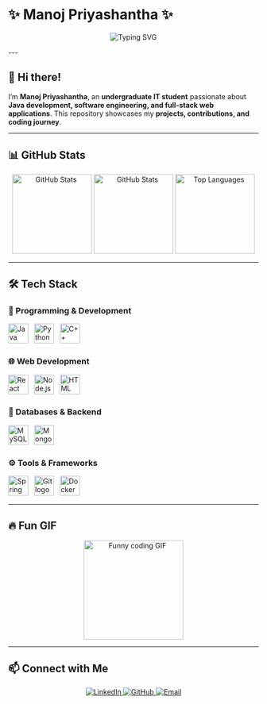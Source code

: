 # ✨ Manoj Priyashantha ✨

<p align="center">
  <img src="https://readme-typing-svg.demolab.com?font=Fira+Code&pause=1000&color=36BCF7&width=435&lines=Software+Engineer+%7C+Java+%7C+MERN+Stack;Tech+Enthusiast+%7C+Problem+Solver;Open+Source+Contributor;Passionate+about+Coding%21+%F0%9F%9A%80" alt="Typing SVG" />
</p>
---

## 👋 Hi there!  
I’m **Manoj Priyashantha**, an **undergraduate IT student** passionate about **Java development, software engineering, and full-stack web applications**. This repository showcases my **projects, contributions, and coding journey**.  

---

## 📊 GitHub Stats  
<p align="center">
  <img src="https://github-readme-stats.vercel.app/api?username=ManojCreates&hide_title=false&hide_rank=false&show_icons=true&include_all_commits=true&count_private=true&disable_animations=false&theme=dracula&locale=en&hide_border=false" height="160" alt="GitHub Stats" />
 <img src="https://github-readme-stats.vercel.app/api?username=ManojCreates&show_icons=true&theme=dracula&hide_border=false&include_all_commits=true" height="160" alt="GitHub Stats" />
  <img src="https://github-readme-stats.vercel.app/api/top-langs?username=ManojCreates&locale=en&hide_title=false&layout=compact&card_width=320&langs_count=5&theme=dracula&hide_border=false" height="160" alt="Top Languages" />
</p>

---

## 🛠️ Tech Stack  

### 🚀 Programming & Development  
<p>
  <img src="https://cdn.jsdelivr.net/gh/devicons/devicon/icons/java/java-original.svg" height="40" alt="Java logo" /> &nbsp;
  <img src="https://cdn.jsdelivr.net/gh/devicons/devicon/icons/python/python-original.svg" height="40" alt="Python logo" /> &nbsp;
  <img src="https://cdn.jsdelivr.net/gh/devicons/devicon/icons/cplusplus/cplusplus-original.svg" height="40" alt="C++ logo" />
</p>

### 🌐 Web Development  
<p>
  <img src="https://cdn.jsdelivr.net/gh/devicons/devicon/icons/react/react-original.svg" height="40" alt="React logo" /> &nbsp;
  <img src="https://cdn.jsdelivr.net/gh/devicons/devicon/icons/nodejs/nodejs-original.svg" height="40" alt="Node.js logo" /> &nbsp;
  <img src="https://cdn.jsdelivr.net/gh/devicons/devicon/icons/html5/html5-original.svg" height="40" alt="HTML logo" />
</p>

### 📂 Databases & Backend  
<p>
  <img src="https://cdn.jsdelivr.net/gh/devicons/devicon/icons/mysql/mysql-original.svg" height="40" alt="MySQL logo" /> &nbsp;
  <img src="https://cdn.jsdelivr.net/gh/devicons/devicon/icons/mongodb/mongodb-original.svg" height="40" alt="MongoDB logo" />
</p>

### ⚙️ Tools & Frameworks  
<p>
  <img src="https://cdn.jsdelivr.net/gh/devicons/devicon/icons/spring/spring-original.svg" height="40" alt="Spring logo" /> &nbsp;
  <img src="https://cdn.jsdelivr.net/gh/devicons/devicon/icons/git/git-original.svg" height="40" alt="Git logo" /> &nbsp;
  <img src="https://cdn.jsdelivr.net/gh/devicons/devicon/icons/docker/docker-original.svg" height="40" alt="Docker logo" />
</p>

---

## 🔥 Fun GIF  
<p align="center">
  <img height="200" src="https://i.imgflip.com/65efzo.gif" alt="Funny coding GIF" />
</p>

---

## 📫 Connect with Me  
<p align="center">
  <a href="https://www.linkedin.com/in/manojpriyashantha">
    <img src="https://img.shields.io/badge/LinkedIn-0077B5?style=for-the-badge&logo=linkedin&logoColor=white" alt="LinkedIn" />
  </a>
  <a href="https://github.com/ManojCreates">
    <img src="https://img.shields.io/badge/GitHub-181717?style=for-the-badge&logo=github&logoColor=white" alt="GitHub" />
  </a>
  <a href="mailto:manojdulanjana7678@gmail.com">
    <img src="https://img.shields.io/badge/Email-D14836?style=for-the-badge&logo=gmail&logoColor=white" alt="Email" />
  </a>
</p>
